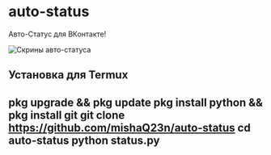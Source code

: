 # auto-status
Авто-Статус для ВКонтакте!




![Cкрины авто-статуса](https://vk.com/piska828?z=photo564602988_457240605%2Fphotos564602988)





**Установка для Termux**
-----------------------------------------------------------------------------------------------
pkg upgrade && pkg update
pkg install python && pkg install git
git clone https://github.com/mishaQ23n/auto-status
cd auto-status
python status.py
-----------------------------------------------------------------------------------------------

